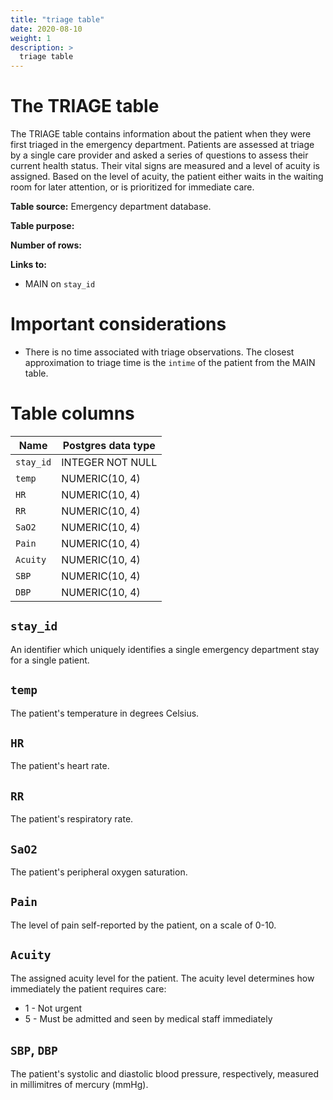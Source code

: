 ```yaml
---
title: "triage table"
date: 2020-08-10
weight: 1
description: >
  triage table
---
```


# The TRIAGE table

The TRIAGE table contains information about the patient when they were first triaged in the emergency department.
Patients are assessed at triage by a single care provider and asked a series of questions to assess their current health status.
Their vital signs are measured and a level of acuity is assigned. Based on the level of acuity, the patient either waits in the waiting room for later attention, or is prioritized for immediate care.

**Table source:** Emergency department database.

**Table purpose:** 

**Number of rows:** 

**Links to:**

* MAIN on `stay_id`

# Important considerations

* There is no time associated with triage observations. The closest approximation to triage time is the `intime` of the patient from the MAIN table.

# Table columns

Name | Postgres data type
---- | ----
`stay_id` | INTEGER NOT NULL
`temp`    | NUMERIC(10, 4)
`HR`      | NUMERIC(10, 4)
`RR`      | NUMERIC(10, 4)
`SaO2`    | NUMERIC(10, 4)
`Pain`    | NUMERIC(10, 4)
`Acuity`  | NUMERIC(10, 4)
`SBP`     | NUMERIC(10, 4)
`DBP`     | NUMERIC(10, 4)

## `stay_id`

An identifier which uniquely identifies a single emergency department stay for a single patient.

## `temp`

The patient's temperature in degrees Celsius.

## `HR`

The patient's heart rate.

## `RR`

The patient's respiratory rate.

## `SaO2`

The patient's peripheral oxygen saturation.

## `Pain`

The level of pain self-reported by the patient, on a scale of 0-10.

## `Acuity`

The assigned acuity level for the patient. The acuity level determines how immediately the patient requires care:

* 1 - Not urgent
* 5 - Must be admitted and seen by medical staff immediately

## `SBP`, `DBP`

The patient's systolic and diastolic blood pressure, respectively, measured in millimitres of mercury (mmHg).
